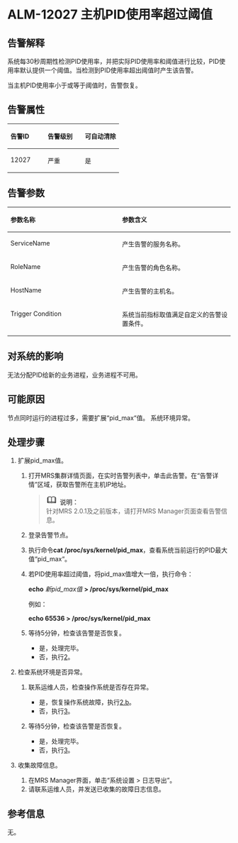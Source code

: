 # ALM-12027 主机PID使用率超过阈值<a name="ZH-CN_TOPIC_0191883076"></a>

## 告警解释<a name="zh-cn_topic_0191813904_section632130571149"></a>

系统每30秒周期性检测PID使用率，并把实际PID使用率和阈值进行比较，PID使用率默认提供一个阈值。当检测到PID使用率超出阈值时产生该告警。

当主机PID使用率小于或等于阈值时，告警恢复。

## 告警属性<a name="zh-cn_topic_0191813904_section6029023311419"></a>

<a name="zh-cn_topic_0191813904_table11806311142"></a>
<table><thead align="left"><tr id="zh-cn_topic_0191813904_row351915821142"><th class="cellrowborder" valign="top" width="33.33333333333333%" id="mcps1.1.4.1.1"><p id="zh-cn_topic_0191813904_p319458681142"><a name="zh-cn_topic_0191813904_p319458681142"></a><a name="zh-cn_topic_0191813904_p319458681142"></a><strong id="zh-cn_topic_0191813904_b190773561142"><a name="zh-cn_topic_0191813904_b190773561142"></a><a name="zh-cn_topic_0191813904_b190773561142"></a>告警ID</strong></p>
</th>
<th class="cellrowborder" valign="top" width="33.33333333333333%" id="mcps1.1.4.1.2"><p id="zh-cn_topic_0191813904_p17620221142"><a name="zh-cn_topic_0191813904_p17620221142"></a><a name="zh-cn_topic_0191813904_p17620221142"></a><strong id="zh-cn_topic_0191813904_b158582011142"><a name="zh-cn_topic_0191813904_b158582011142"></a><a name="zh-cn_topic_0191813904_b158582011142"></a>告警级别</strong></p>
</th>
<th class="cellrowborder" valign="top" width="33.33333333333333%" id="mcps1.1.4.1.3"><p id="zh-cn_topic_0191813904_p94458961142"><a name="zh-cn_topic_0191813904_p94458961142"></a><a name="zh-cn_topic_0191813904_p94458961142"></a><strong id="zh-cn_topic_0191813904_b179042071142"><a name="zh-cn_topic_0191813904_b179042071142"></a><a name="zh-cn_topic_0191813904_b179042071142"></a>可自动清除</strong></p>
</th>
</tr>
</thead>
<tbody><tr id="zh-cn_topic_0191813904_row269201361142"><td class="cellrowborder" valign="top" width="33.33333333333333%" headers="mcps1.1.4.1.1 "><p id="zh-cn_topic_0191813904_p330474251142"><a name="zh-cn_topic_0191813904_p330474251142"></a><a name="zh-cn_topic_0191813904_p330474251142"></a>12027</p>
</td>
<td class="cellrowborder" valign="top" width="33.33333333333333%" headers="mcps1.1.4.1.2 "><p id="zh-cn_topic_0191813904_p595957381142"><a name="zh-cn_topic_0191813904_p595957381142"></a><a name="zh-cn_topic_0191813904_p595957381142"></a>严重</p>
</td>
<td class="cellrowborder" valign="top" width="33.33333333333333%" headers="mcps1.1.4.1.3 "><p id="zh-cn_topic_0191813904_p625254351142"><a name="zh-cn_topic_0191813904_p625254351142"></a><a name="zh-cn_topic_0191813904_p625254351142"></a>是</p>
</td>
</tr>
</tbody>
</table>

## 告警参数<a name="zh-cn_topic_0191813904_section6327235611426"></a>

<a name="zh-cn_topic_0191813904_table141237671142"></a>
<table><thead align="left"><tr id="zh-cn_topic_0191813904_row325219741142"><th class="cellrowborder" valign="top" width="50%" id="mcps1.1.3.1.1"><p id="zh-cn_topic_0191813904_p170342011142"><a name="zh-cn_topic_0191813904_p170342011142"></a><a name="zh-cn_topic_0191813904_p170342011142"></a><strong id="zh-cn_topic_0191813904_b190900891142"><a name="zh-cn_topic_0191813904_b190900891142"></a><a name="zh-cn_topic_0191813904_b190900891142"></a>参数名称</strong></p>
</th>
<th class="cellrowborder" valign="top" width="50%" id="mcps1.1.3.1.2"><p id="zh-cn_topic_0191813904_p27933851142"><a name="zh-cn_topic_0191813904_p27933851142"></a><a name="zh-cn_topic_0191813904_p27933851142"></a><strong id="zh-cn_topic_0191813904_b251404671142"><a name="zh-cn_topic_0191813904_b251404671142"></a><a name="zh-cn_topic_0191813904_b251404671142"></a>参数含义</strong></p>
</th>
</tr>
</thead>
<tbody><tr id="zh-cn_topic_0191813904_row249376131142"><td class="cellrowborder" valign="top" width="50%" headers="mcps1.1.3.1.1 "><p id="zh-cn_topic_0191813904_p66807661142"><a name="zh-cn_topic_0191813904_p66807661142"></a><a name="zh-cn_topic_0191813904_p66807661142"></a>ServiceName</p>
</td>
<td class="cellrowborder" valign="top" width="50%" headers="mcps1.1.3.1.2 "><p id="zh-cn_topic_0191813904_p42711391142"><a name="zh-cn_topic_0191813904_p42711391142"></a><a name="zh-cn_topic_0191813904_p42711391142"></a>产生告警的服务名称。</p>
</td>
</tr>
<tr id="zh-cn_topic_0191813904_row384402521142"><td class="cellrowborder" valign="top" width="50%" headers="mcps1.1.3.1.1 "><p id="zh-cn_topic_0191813904_p266527471142"><a name="zh-cn_topic_0191813904_p266527471142"></a><a name="zh-cn_topic_0191813904_p266527471142"></a>RoleName</p>
</td>
<td class="cellrowborder" valign="top" width="50%" headers="mcps1.1.3.1.2 "><p id="zh-cn_topic_0191813904_p113889311142"><a name="zh-cn_topic_0191813904_p113889311142"></a><a name="zh-cn_topic_0191813904_p113889311142"></a>产生告警的角色名称。</p>
</td>
</tr>
<tr id="zh-cn_topic_0191813904_row353915171142"><td class="cellrowborder" valign="top" width="50%" headers="mcps1.1.3.1.1 "><p id="zh-cn_topic_0191813904_p481406441142"><a name="zh-cn_topic_0191813904_p481406441142"></a><a name="zh-cn_topic_0191813904_p481406441142"></a>HostName</p>
</td>
<td class="cellrowborder" valign="top" width="50%" headers="mcps1.1.3.1.2 "><p id="zh-cn_topic_0191813904_p70781201142"><a name="zh-cn_topic_0191813904_p70781201142"></a><a name="zh-cn_topic_0191813904_p70781201142"></a>产生告警的主机名。</p>
</td>
</tr>
<tr id="zh-cn_topic_0191813904_row637030841142"><td class="cellrowborder" valign="top" width="50%" headers="mcps1.1.3.1.1 "><p id="zh-cn_topic_0191813904_p596761811142"><a name="zh-cn_topic_0191813904_p596761811142"></a><a name="zh-cn_topic_0191813904_p596761811142"></a>Trigger Condition</p>
</td>
<td class="cellrowborder" valign="top" width="50%" headers="mcps1.1.3.1.2 "><p id="zh-cn_topic_0191813904_p19325271142"><a name="zh-cn_topic_0191813904_p19325271142"></a><a name="zh-cn_topic_0191813904_p19325271142"></a>系统当前指标取值满足自定义的告警设置条件。</p>
</td>
</tr>
</tbody>
</table>

## 对系统的影响<a name="zh-cn_topic_0191813904_section5636648011439"></a>

无法分配PID给新的业务进程，业务进程不可用。

## 可能原因<a name="zh-cn_topic_0191813904_section2852316511444"></a>

节点同时运行的进程过多，需要扩展“pid\_max“值。 系统环境异常。

## 处理步骤<a name="zh-cn_topic_0191813904_section5453629511452"></a>

1.  扩展pid\_max值。
    1.  打开MRS集群详情页面，在实时告警列表中，单击此告警。在“告警详情”区域，获取告警所在主机IP地址。

        >![](public_sys-resources/icon-note.gif) **说明：**   
        >针对MRS 2.0.1及之前版本，请打开MRS Manager页面查看告警信息。  

    2.  登录告警节点。
    3.  执行命令**cat /proc/sys/kernel/pid\_max**，查看系统当前运行的PID最大值“pid\_max“。
    4.  若PID使用率超过阈值，将pid\_max值增大一倍，执行命令：

        **echo** _新pid\_max值_ **\> /proc/sys/kernel/pid\_max**

        例如：

        **echo 65536 \> /proc/sys/kernel/pid\_max**

    5.  等待5分钟，检查该告警是否恢复。
        -   是，处理完毕。
        -   否，执行[2](#zh-cn_topic_0191813904_li6558431911107)。

2.  <a name="zh-cn_topic_0191813904_li6558431911107"></a>检查系统环境是否异常。
    1.  联系运维人员，检查操作系统是否存在异常。
        -   是，恢复操作系统故障，执行[2.b](#zh-cn_topic_0191813904_li48344862111230)。
        -   否，执行[3](#zh-cn_topic_0191813904_li572522141314)。

    2.  <a name="zh-cn_topic_0191813904_li48344862111230"></a>等待5分钟，检查该告警是否恢复。
        -   是，处理完毕。
        -   否，执行[3](#zh-cn_topic_0191813904_li572522141314)。

3.  <a name="zh-cn_topic_0191813904_li572522141314"></a>收集故障信息。
    1.  在MRS Manager界面，单击“系统设置 \> 日志导出”。
    2.  请联系运维人员，并发送已收集的故障日志信息。


## **参考信息**<a name="zh-cn_topic_0191813904_section13081136172452"></a>

无。

